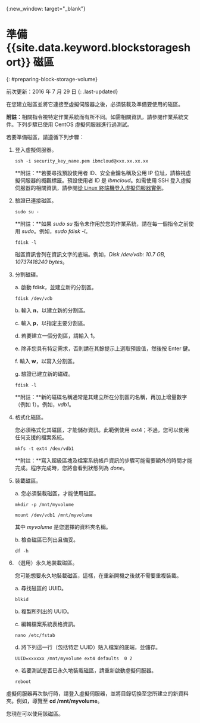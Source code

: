 {:new_window: target="_blank"}


# 準備 {{site.data.keyword.blockstorageshort}} 磁區 
{: #preparing-block-storage-volume}

前次更新：2016 年 7 月 29 日
{: .last-updated}

  在您建立磁區並將它連接至虛擬伺服器之後，必須裝載及準備要使用的磁區。
  
  **附註**：相關指令視特定作業系統而有所不同。如需相關資訊，請參閱作業系統文件。下列步驟已使用 CentOS 虛擬伺服器進行過測試。
  
  若要準備磁區，請遵循下列步驟：

1. 登入虛擬伺服器。  

   <pre><code>ssh -i security_key_name.pem ibmcloud@xxx.xx.xx.xx</pre></code>

   **附註：**若要尋找預設使用者 ID、安全金鑰名稱及公用 IP 位址，請檢視虛擬伺服器的概觀標籤。預設使用者 ID 是 *ibmcloud*。如需使用 SSH 登入虛擬伺服器的相關資訊，請參閱[從 Linux 終端機登入虛擬伺服器實例](../../virtualmachines/vm_manage_instances.html#vm_login)。 

2. 驗證已連接磁區。  

   <pre><code>sudo su -</pre></code>
   
   **附註：**如果 *sudo su* 指令未作用於您的作業系統，請在每一個指令之前使用 *sudo*。例如，*sudo fdisk -l*。
   
   <pre><code>fdisk -l</pre></code>

   磁區資訊會列在資訊文字的底端。例如，*Disk /dev/vdb: 10.7 GB, 10737418240 bytes*。

3. 分割磁碟。

   a. 啟動 fdisk，並建立新的分割區。
    
     <pre><code>fdisk /dev/vdb</pre></code>

   b. 輸入 **n**，以建立新的分割區。
   
   c. 輸入 **p**，以指定主要分割區。
   
   d. 若要建立一個分割區，請輸入 **1**。
   
   e. 除非您具有特定需求，否則請在其餘提示上選取預設值，然後按 Enter 鍵。

   f. 輸入 **w**，以寫入分割區。
   
   g. 驗證已建立新的磁碟。
   
     <pre><code>fdisk -l</pre></code>

     **附註：**新的磁碟名稱通常是其建立所在分割區的名稱，再加上增量數字（例如 1）。例如，*vdb1*。

4. 格式化磁區。 

   您必須格式化其磁區，才能儲存資訊。此範例使用 ext4；不過，您可以使用任何支援的檔案系統。

   <pre><code>mkfs -t ext4 /dev/vdb1</pre></code>

    **附註：**寫入超級區塊及檔案系統帳戶資訊的步驟可能需要額外的時間才能完成。程序完成時，您將會看到狀態列為 *done*。

5. 裝載磁區。 

   a. 您必須裝載磁區，才能使用磁區。

      <pre><code>mkdir -p /mnt/myvolume</pre></code>
      
      <pre><code>mount /dev/vdb1 /mnt/myvolume</pre></code>

      其中 *myvolume* 是您選擇的資料夾名稱。

   b. 檢查磁區已列出且備妥。

      <pre><code>df -h</pre></code>

6. （選用）永久地裝載磁區。 

   您可能想要永久地裝載磁區，這樣，在重新開機之後就不需要重複裝載。

   a. 尋找磁區的 UUID。

      <pre><code>blkid</pre></code>

   b. 複製所列出的 UUID。

   c. 編輯檔案系統表格資訊。

      <pre><code>nano /etc/fstab</pre></code>      

   d. 將下列這一行（包括特定 UUID）貼入檔案的底端，並儲存。
   
      <pre><code>UUID=xxxxxx /mnt/myvolume ext4 defaults  0 2</pre></code>

   e. 若要測試是否已永久地裝載磁區，請重新啟動虛擬伺服器。

      <pre><code>reboot</pre></code>

  虛擬伺服器再次執行時，請登入虛擬伺服器，並將目錄切換至您所建立的新資料夾。例如，導覽至 **cd /mnt/myvolume**。

  您現在可以使用該磁區。
